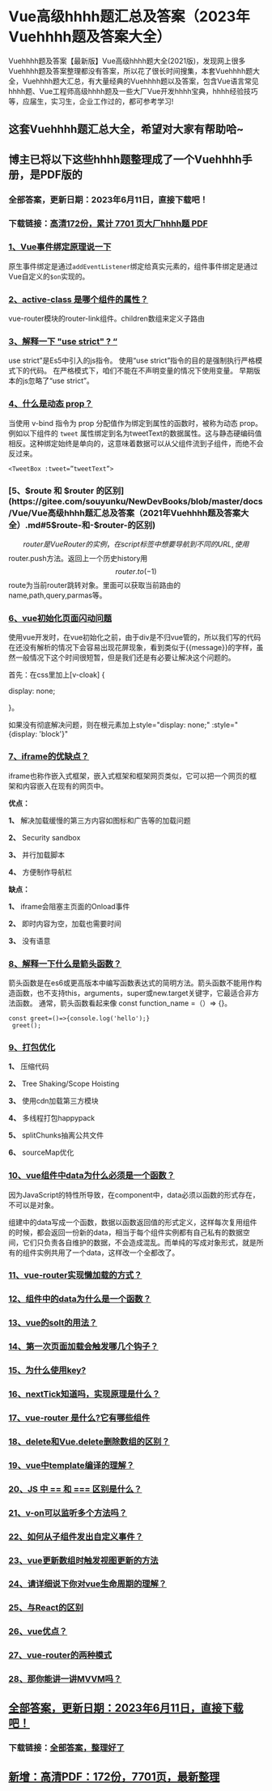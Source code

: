 # Vue高级hhhh题汇总及答案（2023年Vuehhhh题及答案大全）

Vuehhhh题及答案【最新版】Vue高级hhhh题大全(2021版)，发现网上很多Vuehhhh题及答案整理都没有答案，所以花了很长时间搜集，本套Vuehhhh题大全，Vuehhhh题大汇总，有大量经典的Vuehhhh题以及答案，包含Vue语言常见hhhh题、Vue工程师高级hhhh题及一些大厂Vue开发hhhh宝典，hhhh经验技巧等，应届生，实习生，企业工作过的，都可参考学习!

## 这套Vuehhhh题汇总大全，希望对大家有帮助哈~ 

## 博主已将以下这些hhhh题整理成了一个Vuehhhh手册，是PDF版的


### 全部答案，更新日期：2023年6月11日，直接下载吧！
### 下载链接：[高清172份，累计 7701 页大厂hhhh题  PDF](https://gitee.com/souyunku/DevBooks/blob/master/docs/index.md)


### [1、Vue事件绑定原理说一下](https://gitee.com/souyunku/NewDevBooks/blob/master/docs/Vue/Vue高级hhhh题汇总及答案（2021年Vuehhhh题及答案大全）.md#1vue事件绑定原理说一下)  


原生事件绑定是通过`addEventListener`绑定给真实元素的，组件事件绑定是通过Vue自定义的`$on`实现的。


### [2、active-class 是哪个组件的属性？](https://gitee.com/souyunku/NewDevBooks/blob/master/docs/Vue/Vue高级hhhh题汇总及答案（2021年Vuehhhh题及答案大全）.md#2active-class-是哪个组件的属性)  


vue-router模块的router-link组件。children数组来定义子路由


### [3、解释一下 "use strict" ? “](https://gitee.com/souyunku/NewDevBooks/blob/master/docs/Vue/Vue高级hhhh题汇总及答案（2021年Vuehhhh题及答案大全）.md#3解释一下-"use-strict"--“)  


use strict”是Es5中引入的js指令。 使用“use strict”指令的目的是强制执行严格模式下的代码。 在严格模式下，咱们不能在不声明变量的情况下使用变量。 早期版本的js忽略了“use strict”。


### [4、什么是动态 prop？](https://gitee.com/souyunku/NewDevBooks/blob/master/docs/Vue/Vue高级hhhh题汇总及答案（2021年Vuehhhh题及答案大全）.md#4什么是动态-prop)  


当使用 v-bind 指令为 prop 分配值作为绑定到属性的函数时，被称为动态 prop。例如以下组件的 `tweet` 属性绑定到名为tweetText的数据属性。这与静态硬编码值相反。这种绑定始终是单向的，这意味着数据可以从父组件流到子组件，而绝不会反过来。

```
<TweetBox :tweet=”tweetText”>
```


### [5、$route 和 $router 的区别](https://gitee.com/souyunku/NewDevBooks/blob/master/docs/Vue/Vue高级hhhh题汇总及答案（2021年Vuehhhh题及答案大全）.md#5$route-和-$router-的区别)  


$$router是VueRouter的实例，在script标签中想要导航到不同的URL,使用$$router.push方法。返回上一个历史history用$$router.to(-1)
$$route为当前router跳转对象。里面可以获取当前路由的name,path,query,parmas等。


### [6、vue初始化页面闪动问题](https://gitee.com/souyunku/NewDevBooks/blob/master/docs/Vue/Vue高级hhhh题汇总及答案（2021年Vuehhhh题及答案大全）.md#6vue初始化页面闪动问题)  


使用vue开发时，在vue初始化之前，由于div是不归vue管的，所以我们写的代码在还没有解析的情况下会容易出现花屏现象，看到类似于{{message}}的字样，虽然一般情况下这个时间很短暂，但是我们还是有必要让解决这个问题的。

首先：在css里加上[v-cloak] {

display: none;

}。

如果没有彻底解决问题，则在根元素加上style="display: none;" :style="{display: 'block'}"


### [7、iframe的优缺点？](https://gitee.com/souyunku/NewDevBooks/blob/master/docs/Vue/Vue高级hhhh题汇总及答案（2021年Vuehhhh题及答案大全）.md#7iframe的优缺点)  


iframe也称作嵌入式框架，嵌入式框架和框架网页类似，它可以把一个网页的框架和内容嵌入在现有的网页中。

**优点：**

**1、** 解决加载缓慢的第三方内容如图标和广告等的加载问题

**2、** Security sandbox

**3、** 并行加载脚本

**4、** 方便制作导航栏

**缺点：**

**1、** iframe会阻塞主页面的Onload事件

**2、** 即时内容为空，加载也需要时间

**3、** 没有语意


### [8、解释一下什么是箭头函数？](https://gitee.com/souyunku/NewDevBooks/blob/master/docs/Vue/Vue高级hhhh题汇总及答案（2021年Vuehhhh题及答案大全）.md#8解释一下什么是箭头函数)  


箭头函数是在es6或更高版本中编写函数表达式的简明方法。箭头函数不能用作构造函数，也不支持this，arguments，super或new.target关键字，它最适合非方法函数。 通常，箭头函数看起来像 const function_name =（）=> {}。

```
const greet=()=>{console.log('hello');}
 greet();
```


### [9、打包优化](https://gitee.com/souyunku/NewDevBooks/blob/master/docs/Vue/Vue高级hhhh题汇总及答案（2021年Vuehhhh题及答案大全）.md#9打包优化)  


**1、** 压缩代码

**2、** Tree Shaking/Scope Hoisting

**3、** 使用cdn加载第三方模块

**4、** 多线程打包happypack

**5、** splitChunks抽离公共文件

**6、** sourceMap优化


### [10、vue组件中data为什么必须是一个函数？](https://gitee.com/souyunku/NewDevBooks/blob/master/docs/Vue/Vue高级hhhh题汇总及答案（2021年Vuehhhh题及答案大全）.md#10vue组件中data为什么必须是一个函数)  


因为JavaScript的特性所导致，在component中，data必须以函数的形式存在，不可以是对象。

组建中的data写成一个函数，数据以函数返回值的形式定义，这样每次复用组件的时候，都会返回一份新的data，相当于每个组件实例都有自己私有的数据空间，它们只负责各自维护的数据，不会造成混乱。而单纯的写成对象形式，就是所有的组件实例共用了一个data，这样改一个全都改了。


### [11、vue-router实现懒加载的方式？](https://gitee.com/souyunku/NewDevBooks/blob/master/docs/Vue/Vue高级hhhh题汇总及答案（2021年Vuehhhh题及答案大全）.md#11vue-router实现懒加载的方式)  

### [12、组件中的data为什么是一个函数？](https://gitee.com/souyunku/NewDevBooks/blob/master/docs/Vue/Vue高级hhhh题汇总及答案（2021年Vuehhhh题及答案大全）.md#12组件中的data为什么是一个函数)  

### [13、vue的solt的用法？](https://gitee.com/souyunku/NewDevBooks/blob/master/docs/Vue/Vue高级hhhh题汇总及答案（2021年Vuehhhh题及答案大全）.md#13vue的solt的用法)  

### [14、第一次页面加载会触发哪几个钩子？](https://gitee.com/souyunku/NewDevBooks/blob/master/docs/Vue/Vue高级hhhh题汇总及答案（2021年Vuehhhh题及答案大全）.md#14第一次页面加载会触发哪几个钩子)  

### [15、为什么使用key?](https://gitee.com/souyunku/NewDevBooks/blob/master/docs/Vue/Vue高级hhhh题汇总及答案（2021年Vuehhhh题及答案大全）.md#15为什么使用key)  

### [16、nextTick知道吗，实现原理是什么？](https://gitee.com/souyunku/NewDevBooks/blob/master/docs/Vue/Vue高级hhhh题汇总及答案（2021年Vuehhhh题及答案大全）.md#16nexttick知道吗实现原理是什么)  

### [17、vue-router 是什么?它有哪些组件](https://gitee.com/souyunku/NewDevBooks/blob/master/docs/Vue/Vue高级hhhh题汇总及答案（2021年Vuehhhh题及答案大全）.md#17vue-router-是什么它有哪些组件)  

### [18、delete和Vue.delete删除数组的区别？](https://gitee.com/souyunku/NewDevBooks/blob/master/docs/Vue/Vue高级hhhh题汇总及答案（2021年Vuehhhh题及答案大全）.md#18delete和vuedelete删除数组的区别)  

### [19、vue中template编译的理解？](https://gitee.com/souyunku/NewDevBooks/blob/master/docs/Vue/Vue高级hhhh题汇总及答案（2021年Vuehhhh题及答案大全）.md#19vue中template编译的理解)  

### [20、JS 中 == 和 === 区别是什么？](https://gitee.com/souyunku/NewDevBooks/blob/master/docs/Vue/Vue高级hhhh题汇总及答案（2021年Vuehhhh题及答案大全）.md#20js-中--和-=-区别是什么)  

### [21、v-on可以监听多个方法吗？](https://gitee.com/souyunku/NewDevBooks/blob/master/docs/Vue/Vue高级hhhh题汇总及答案（2021年Vuehhhh题及答案大全）.md#21v-on可以监听多个方法吗)  

### [22、如何从子组件发出自定义事件？](https://gitee.com/souyunku/NewDevBooks/blob/master/docs/Vue/Vue高级hhhh题汇总及答案（2021年Vuehhhh题及答案大全）.md#22如何从子组件发出自定义事件)  

### [23、vue更新数组时触发视图更新的方法](https://gitee.com/souyunku/NewDevBooks/blob/master/docs/Vue/Vue高级hhhh题汇总及答案（2021年Vuehhhh题及答案大全）.md#23vue更新数组时触发视图更新的方法)  

### [24、请详细说下你对vue生命周期的理解？](https://gitee.com/souyunku/NewDevBooks/blob/master/docs/Vue/Vue高级hhhh题汇总及答案（2021年Vuehhhh题及答案大全）.md#24请详细说下你对vue生命周期的理解)  

### [25、与React的区别](https://gitee.com/souyunku/NewDevBooks/blob/master/docs/Vue/Vue高级hhhh题汇总及答案（2021年Vuehhhh题及答案大全）.md#25与react的区别)  

### [26、vue优点？](https://gitee.com/souyunku/NewDevBooks/blob/master/docs/Vue/Vue高级hhhh题汇总及答案（2021年Vuehhhh题及答案大全）.md#26vue优点)  

### [27、vue-router的两种模式](https://gitee.com/souyunku/NewDevBooks/blob/master/docs/Vue/Vue高级hhhh题汇总及答案（2021年Vuehhhh题及答案大全）.md#27vue-router的两种模式)  

### [28、那你能讲一讲MVVM吗？](https://gitee.com/souyunku/NewDevBooks/blob/master/docs/Vue/Vue高级hhhh题汇总及答案（2021年Vuehhhh题及答案大全）.md#28那你能讲一讲mvvm吗)  






## [全部答案，更新日期：2023年6月11日，直接下载吧！](https://gitee.com/souyunku/DevBooks/blob/master/docs/daan.md)

### 下载链接：[全部答案，整理好了](https://gitee.com/souyunku/NewDevBooks/blob/master/docs/daan.md)




## [新增：高清PDF：172份，7701页，最新整理](https://gitee.com/souyunku/DevBooks/blob/master/docs/daan.md)
